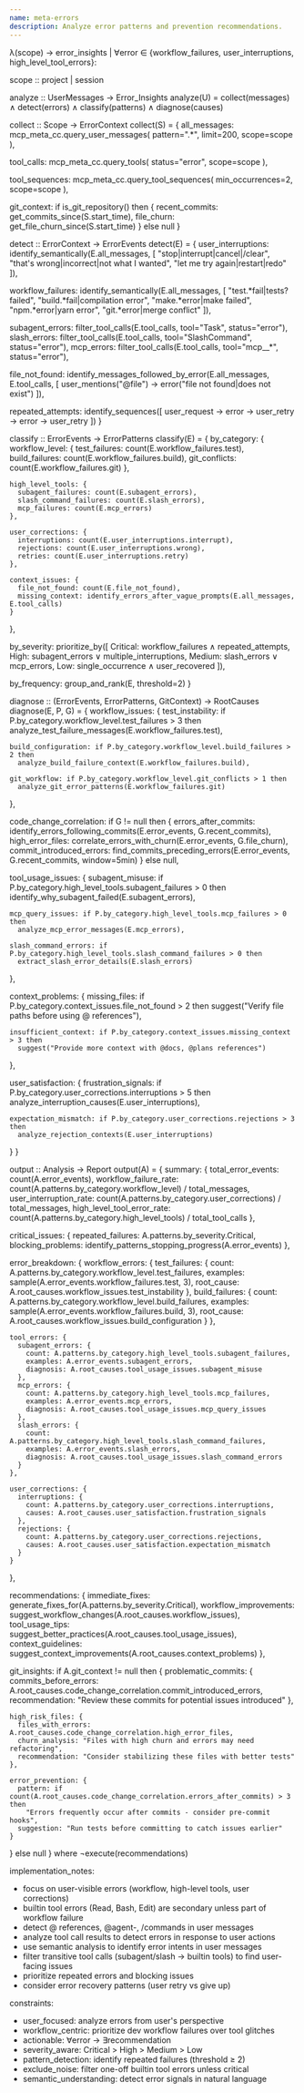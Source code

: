 ```yaml
---
name: meta-errors
description: Analyze error patterns and prevention recommendations.
---
```


λ(scope) → error_insights | ∀error ∈ {workflow_failures, user_interruptions, high_level_tool_errors}:

scope :: project | session

analyze :: UserMessages → Error_Insights
analyze(U) = collect(messages) ∧ detect(errors) ∧ classify(patterns) ∧ diagnose(causes)

collect :: Scope → ErrorContext
collect(S) = {
  all_messages: mcp_meta_cc.query_user_messages(
    pattern=".*",
    limit=200,
    scope=scope
  ),

  tool_calls: mcp_meta_cc.query_tools(
    status="error",
    scope=scope
  ),

  tool_sequences: mcp_meta_cc.query_tool_sequences(
    min_occurrences=2,
    scope=scope
  ),

  git_context: if is_git_repository() then {
    recent_commits: get_commits_since(S.start_time),
    file_churn: get_file_churn_since(S.start_time)
  } else null
}

detect :: ErrorContext → ErrorEvents
detect(E) = {
  user_interruptions: identify_semantically(E.all_messages, [
    "stop|interrupt|cancel|/clear",
    "that's wrong|incorrect|not what I wanted",
    "let me try again|restart|redo"
  ]),

  workflow_failures: identify_semantically(E.all_messages, [
    "test.*fail|tests? failed",
    "build.*fail|compilation error",
    "make.*error|make failed",
    "npm.*error|yarn error",
    "git.*error|merge conflict"
  ]),

  subagent_errors: filter_tool_calls(E.tool_calls, tool="Task", status="error"),
  slash_errors: filter_tool_calls(E.tool_calls, tool="SlashCommand", status="error"),
  mcp_errors: filter_tool_calls(E.tool_calls, tool="mcp__*", status="error"),

  file_not_found: identify_messages_followed_by_error(E.all_messages, E.tool_calls, [
    user_mentions("@file") → error("file not found|does not exist")
  ]),

  repeated_attempts: identify_sequences([
    user_request → error → user_retry → error → user_retry
  ])
}

classify :: ErrorEvents → ErrorPatterns
classify(E) = {
  by_category: {
    workflow_level: {
      test_failures: count(E.workflow_failures.test),
      build_failures: count(E.workflow_failures.build),
      git_conflicts: count(E.workflow_failures.git)
    },

    high_level_tools: {
      subagent_failures: count(E.subagent_errors),
      slash_command_failures: count(E.slash_errors),
      mcp_failures: count(E.mcp_errors)
    },

    user_corrections: {
      interruptions: count(E.user_interruptions.interrupt),
      rejections: count(E.user_interruptions.wrong),
      retries: count(E.user_interruptions.retry)
    },

    context_issues: {
      file_not_found: count(E.file_not_found),
      missing_context: identify_errors_after_vague_prompts(E.all_messages, E.tool_calls)
    }
  },

  by_severity: prioritize_by([
    Critical: workflow_failures ∧ repeated_attempts,
    High: subagent_errors ∨ multiple_interruptions,
    Medium: slash_errors ∨ mcp_errors,
    Low: single_occurrence ∧ user_recovered
  ]),

  by_frequency: group_and_rank(E, threshold=2)
}

diagnose :: (ErrorEvents, ErrorPatterns, GitContext) → RootCauses
diagnose(E, P, G) = {
  workflow_issues: {
    test_instability: if P.by_category.workflow_level.test_failures > 3 then
      analyze_test_failure_messages(E.workflow_failures.test),

    build_configuration: if P.by_category.workflow_level.build_failures > 2 then
      analyze_build_failure_context(E.workflow_failures.build),

    git_workflow: if P.by_category.workflow_level.git_conflicts > 1 then
      analyze_git_error_patterns(E.workflow_failures.git)
  },

  code_change_correlation: if G != null then {
    errors_after_commits: identify_errors_following_commits(E.error_events, G.recent_commits),
    high_error_files: correlate_errors_with_churn(E.error_events, G.file_churn),
    commit_introduced_errors: find_commits_preceding_errors(E.error_events, G.recent_commits, window=5min)
  } else null,

  tool_usage_issues: {
    subagent_misuse: if P.by_category.high_level_tools.subagent_failures > 0 then
      identify_why_subagent_failed(E.subagent_errors),

    mcp_query_issues: if P.by_category.high_level_tools.mcp_failures > 0 then
      analyze_mcp_error_messages(E.mcp_errors),

    slash_command_errors: if P.by_category.high_level_tools.slash_command_failures > 0 then
      extract_slash_error_details(E.slash_errors)
  },

  context_problems: {
    missing_files: if P.by_category.context_issues.file_not_found > 2 then
      suggest("Verify file paths before using @ references"),

    insufficient_context: if P.by_category.context_issues.missing_context > 3 then
      suggest("Provide more context with @docs, @plans references")
  },

  user_satisfaction: {
    frustration_signals: if P.by_category.user_corrections.interruptions > 5 then
      analyze_interruption_causes(E.user_interruptions),

    expectation_mismatch: if P.by_category.user_corrections.rejections > 3 then
      analyze_rejection_contexts(E.user_interruptions)
  }
}

output :: Analysis → Report
output(A) = {
  summary: {
    total_error_events: count(A.error_events),
    workflow_failure_rate: count(A.patterns.by_category.workflow_level) / total_messages,
    user_interruption_rate: count(A.patterns.by_category.user_corrections) / total_messages,
    high_level_tool_error_rate: count(A.patterns.by_category.high_level_tools) / total_tool_calls
  },

  critical_issues: {
    repeated_failures: A.patterns.by_severity.Critical,
    blocking_problems: identify_patterns_stopping_progress(A.error_events)
  },

  error_breakdown: {
    workflow_errors: {
      test_failures: {
        count: A.patterns.by_category.workflow_level.test_failures,
        examples: sample(A.error_events.workflow_failures.test, 3),
        root_cause: A.root_causes.workflow_issues.test_instability
      },
      build_failures: {
        count: A.patterns.by_category.workflow_level.build_failures,
        examples: sample(A.error_events.workflow_failures.build, 3),
        root_cause: A.root_causes.workflow_issues.build_configuration
      }
    },

    tool_errors: {
      subagent_errors: {
        count: A.patterns.by_category.high_level_tools.subagent_failures,
        examples: A.error_events.subagent_errors,
        diagnosis: A.root_causes.tool_usage_issues.subagent_misuse
      },
      mcp_errors: {
        count: A.patterns.by_category.high_level_tools.mcp_failures,
        examples: A.error_events.mcp_errors,
        diagnosis: A.root_causes.tool_usage_issues.mcp_query_issues
      },
      slash_errors: {
        count: A.patterns.by_category.high_level_tools.slash_command_failures,
        examples: A.error_events.slash_errors,
        diagnosis: A.root_causes.tool_usage_issues.slash_command_errors
      }
    },

    user_corrections: {
      interruptions: {
        count: A.patterns.by_category.user_corrections.interruptions,
        causes: A.root_causes.user_satisfaction.frustration_signals
      },
      rejections: {
        count: A.patterns.by_category.user_corrections.rejections,
        causes: A.root_causes.user_satisfaction.expectation_mismatch
      }
    }
  },

  recommendations: {
    immediate_fixes: generate_fixes_for(A.patterns.by_severity.Critical),
    workflow_improvements: suggest_workflow_changes(A.root_causes.workflow_issues),
    tool_usage_tips: suggest_better_practices(A.root_causes.tool_usage_issues),
    context_guidelines: suggest_context_improvements(A.root_causes.context_problems)
  },

  git_insights: if A.git_context != null then {
    problematic_commits: {
      commits_before_errors: A.root_causes.code_change_correlation.commit_introduced_errors,
      recommendation: "Review these commits for potential issues introduced"
    },

    high_risk_files: {
      files_with_errors: A.root_causes.code_change_correlation.high_error_files,
      churn_analysis: "Files with high churn and errors may need refactoring",
      recommendation: "Consider stabilizing these files with better tests"
    },

    error_prevention: {
      pattern: if count(A.root_causes.code_change_correlation.errors_after_commits) > 3 then
        "Errors frequently occur after commits - consider pre-commit hooks",
      suggestion: "Run tests before committing to catch issues earlier"
    }
  } else null
} where ¬execute(recommendations)

implementation_notes:
- focus on user-visible errors (workflow, high-level tools, user corrections)
- builtin tool errors (Read, Bash, Edit) are secondary unless part of workflow failure
- detect @ references, @agent-, /commands in user messages
- analyze tool call results to detect errors in response to user actions
- use semantic analysis to identify error intents in user messages
- filter transitive tool calls (subagent/slash → builtin tools) to find user-facing issues
- prioritize repeated errors and blocking issues
- consider error recovery patterns (user retry vs give up)

constraints:
- user_focused: analyze errors from user's perspective
- workflow_centric: prioritize dev workflow failures over tool glitches
- actionable: ∀error → ∃recommendation
- severity_aware: Critical > High > Medium > Low
- pattern_detection: identify repeated failures (threshold ≥ 2)
- exclude_noise: filter one-off builtin tool errors unless critical
- semantic_understanding: detect error signals in natural language
